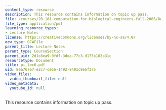 ```yaml
---
content_type: resource
description: This resource contains information on topic up pass.
file: /courses/20-181-computation-for-biological-engineers-fall-2006/8ea70767e2c7ce6614928401c8e6f376_pi_lec6.pdf
file_type: application/pdf
learning_resource_types:
- Lecture Notes
license: https://creativecommons.org/licenses/by-nc-sa/4.0/
ocw_type: OCWFile
parent_title: Lecture Notes
parent_type: CourseSection
parent_uid: 2d1c8ea9-0fdf-3dea-77c3-d175b103a31c
resourcetype: Document
title: pi_lec6.pdf
uid: 8ea70767-e2c7-ce66-1492-8401c8e6f376
video_files:
  video_thumbnail_file: null
video_metadata:
  youtube_id: null
---
```

This resource contains information on topic up pass.